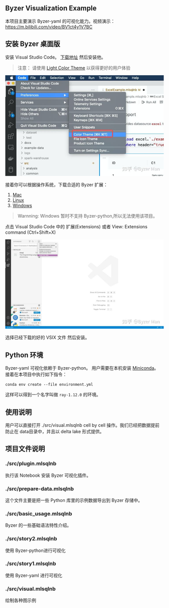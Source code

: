 ## Byzer Visualization Example

本项目主要演示 Byzer-yaml 的可视化能力。视频演示： https://m.bilibili.com/video/BV1ct4y1V7BC

## 安装 Byzer 桌面版

安装 Visual Studio Code。 [下载地址](https://code.visualstudio.com/) 然后安装他。

> 注意： 请使用 [Light Color Theme](https://code.visualstudio.com/docs/getstarted/themes) 以获得更好的用户体验

![](./example-data/v2-cb68ef1b333871371228bd23fa704dac_720w.jpg)


接着你可以根据操作系统，下载合适的 Byzer 扩展：

1. [Mac](https://download.byzer.org/byzer/2.3.2/byzer-vscode-extension-darwin-0.0.7.vsix)
2. [Linux](https://download.byzer.org/byzer/2.3.2/byzer-vscode-extension-linux-0.0.7.vsix)
3. [Windows](https://download.byzer.org/byzer/2.3.2/byzer-vscode-extension-win-0.0.7.vsix)


> Warnning: Windows 暂时不支持 Byzer-python,所以无法使用该项目。

点击 Visual Studio Code 中的 扩展(Extensions) 或者 View: Extensions command (Ctrl+Shift+X)

![](./example-data/v2-c801c3123d1427d35661851eeec15f5c_720w.jpg)

选择已经下载的好的 VSIX 文件 然后安装。


## Python 环境

Byzer-yaml 可视化依赖于 Byzer-python。 用户需要在本机安装 [Miniconda](https://docs.conda.io/en/latest/miniconda.html)。
接着在本项目中执行如下指令：

```
conda env create --file environment.yml
```

这样可以得到一个名字叫做 `ray-1.12.0` 的环境。

## 使用说明

用户可以直接打开 ./src/visual.mlsqlnb cell by cell 操作。我们已经把数据提前防止在 data目录中，并且以 delta lake 形式提供。


## 项目文件说明

### ./src/plugin.mlsqlnb

执行该 Notebook 安装 Byzer 可视化插件。

### ./src/prepare-data.mlsqlnb

这个文件主要是把一些 Python 库里的示例数据导出到 Byzer 存储中。

### ./src/basic_usage.mlsqlnb 

Byzer 的一些基础语法特性介绍。

### ./src/story2.mlsqlnb

使用 Byzer-python进行可视化

### ./src/story1.mlsqlnb

使用 Byzer-yaml 进行可视化

### ./src/visual.mlsqlnb

绘制各种图示例